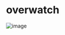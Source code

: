 # overwatch

![image](https://user-images.githubusercontent.com/104730729/176918370-5ab700ed-bfcc-4eab-9949-cfec16840fe5.png)
